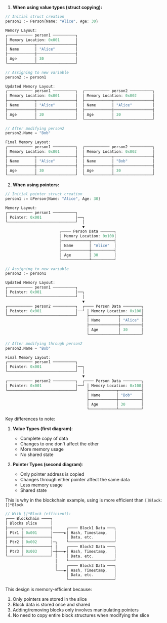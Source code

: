 1. **When using value types (struct copying):**

```go
// Initial struct creation
person1 := Person{Name: "Alice", Age: 30}

Memory Layout:
┌─────────── person1 ──────────┐
│ Memory Location: 0x001       │
├────────────┬─────────────────┤
│ Name       │ "Alice"         │
├────────────┼─────────────────┤
│ Age        │ 30              │
└────────────┴─────────────────┘

// Assigning to new variable
person2 := person1

Updated Memory Layout:
┌─────────── person1 ──────────┐  ┌─────────── person2 ──────────┐
│ Memory Location: 0x001       │  │ Memory Location: 0x002       │
├────────────┬─────────────────┤  ├────────────┬─────────────────┤
│ Name       │ "Alice"         │  │ Name       │ "Alice"         │
├────────────┼─────────────────┤  ├────────────┼─────────────────┤
│ Age        │ 30              │  │ Age        │ 30              │
└────────────┴─────────────────┘  └────────────┴─────────────────┘

// After modifying person2
person2.Name = "Bob"

Final Memory Layout:
┌─────────── person1 ──────────┐  ┌─────────── person2 ──────────┐
│ Memory Location: 0x001       │  │ Memory Location: 0x002       │
├────────────┬─────────────────┤  ├────────────┬─────────────────┤
│ Name       │ "Alice"         │  │ Name       │ "Bob"           │
├────────────┼─────────────────┤  ├────────────┼─────────────────┤
│ Age        │ 30              │  │ Age        │ 30              │
└────────────┴─────────────────┘  └────────────┴─────────────────┘
```

2. **When using pointers:**

```go
// Initial pointer struct creation
person1 := &Person{Name: "Alice", Age: 30}

Memory Layout:
┌─────────── person1 ──────────┐
│ Pointer: 0x001               │──┐
└──────────────────────────────┘  │
                                  ▼
                        ┌──── Person Data ──────┐
                        │ Memory Location: 0x100│
                        ├────────────┬──────────┤
                        │ Name       │ "Alice"  │
                        ├────────────┼──────────┤
                        │ Age        │ 30       │
                        └────────────┴──────────┘

// Assigning to new variable
person2 := person1

Updated Memory Layout:
┌─────────── person1 ──────────┐
│ Pointer: 0x001               │──┐
└──────────────────────────────┘  │
                                  ▼
┌─────────── person2 ──────────┐  ┌──── Person Data ────────┐
│ Pointer: 0x001               │──┘ │ Memory Location: 0x100│
└──────────────────────────────┘    ├─────────────┬─────────┤
                                    │ Name        │ "Alice" │
                                    ├─────────────┼─────────┤
                                    │ Age         │ 30      │
                                    └─────────────┴─────────┘

// After modifying through person2
person2.Name = "Bob"

Final Memory Layout:
┌─────────── person1 ──────────┐
│ Pointer: 0x001               │──┐
└──────────────────────────────┘  │
                                  ▼
┌─────────── person2 ──────────┐  ┌──── Person Data ────────┐
│ Pointer: 0x001               │──┘ │ Memory Location: 0x100│
└──────────────────────────────┘    ├────────────┬──────────┤
                                    │ Name       │ "Bob"    │
                                    ├────────────┼──────────┤
                                    │ Age        │ 30       │
                                    └────────────┴──────────┘
```

Key differences to note:

1. **Value Types (first diagram)**:
    - Complete copy of data
    - Changes to one don't affect the other
    - More memory usage
    - No shared state

2. **Pointer Types (second diagram)**:
    - Only pointer address is copied
    - Changes through either pointer affect the same data
    - Less memory usage
    - Shared state

This is why in the blockchain example, using is more efficient than `[]Block`: `[]*Block`

```go
// With []*Block (efficient):
┌─── Blockchain ────┐
│ Blocks slice      │
├──────┬────────────┤      ┌──── Block1 Data ───┐
│ Ptr1 │ 0x001      │─────►│ Hash, Timestamp,   │
├──────┼────────────┤      │ Data, etc.         │
│ Ptr2 │ 0x002      │─┐    └────────────────────┘
├──────┼────────────┤ │    ┌──── Block2 Data ───┐
│ Ptr3 │ 0x003      │─┼───►│ Hash, Timestamp,   │
└──────┴────────────┘ │    │ Data, etc.         │
                      │    └────────────────────┘
                      │    ┌──── Block3 Data ───┐
                      └───►│ Hash, Timestamp,   │
                           │ Data, etc.         │
                           └────────────────────┘
```

This design is memory-efficient because:
1. Only pointers are stored in the slice
2. Block data is stored once and shared
3. Adding/removing blocks only involves manipulating pointers
4. No need to copy entire block structures when modifying the slice